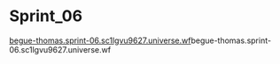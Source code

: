 # Sprint_06


[begue-thomas.sprint-06.sc1lgvu9627.universe.wf](begue-thomas.sprint-06.sc1lgvu9627.universe.wf)begue-thomas.sprint-06.sc1lgvu9627.universe.wf	
